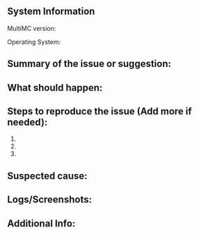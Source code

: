 <!--
Before submitting this issue, please make sure you have:

 1. Filled out this form completely, the only optional field is "additional info".
    - Use as many details as possible and state the problem clearly.
 2. Proof-read your ENTIRE issue report.
    - Grammar and spelling mistakes make issue reports harder to understand.
 3. Made sure your problem is not caused by an issue in your own modpack.
    - We provide support for MultiMC, not your modpack. Problems with your modpack will be ignored.
 4. Given the issue a descriptive title.
    - A good title includes a brief summary of the issue and avoids things such as "Help" and "What?!".
      Use of UPPERCASE is discouraged, as it reads like someone is screaming.
 5. Place all information below the ---- of lines.
    - It makes the issue look pretty
 
If you believe your issue to be a bug, please make sure you check the wiki page: https://github.com/Tedyst/MultiMC5-with-offline/wiki/Report-a-Bug
-->

System Information
-----------------------------
MultiMC version:

Operating System:

Summary of the issue or suggestion:
----------------------------------------------


What should happen:
------------------------------


Steps to reproduce the issue (Add more if needed):
-------------------------------------------------------------
1.

2.

3.

Suspected cause:
---------------------------


Logs/Screenshots:
----------------------------
[//]: # (Please refer to https://github.com/Tedyst/MultiMC5-with-offline/wiki/Log-Upload for instructions on how to attach your logs.)


Additional Info:
---------------------------
